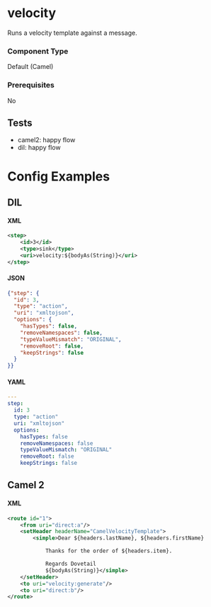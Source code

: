 # velocity

Runs a velocity template against a message.

### Component Type

Default (Camel)

### Prerequisites

No

## Tests

- camel2: happy flow
- dil: happy flow

# Config Examples

## DIL

#### XML

```xml
<step>
    <id>3</id>
    <type>sink</type>
    <uri>velocity:${bodyAs(String)}</uri>
</step>
```

#### JSON

```json
{"step": {
  "id": 3,
  "type": "action",
  "uri": "xmltojson",
  "options": {
    "hasTypes": false,
    "removeNamespaces": false,
    "typeValueMismatch": "ORIGINAL",
    "removeRoot": false,
    "keepStrings": false
  }
}}
```

#### YAML

```yaml
---
step:
  id: 3
  type: "action"
  uri: "xmltojson"  
  options:
    hasTypes: false
    removeNamespaces: false
    typeValueMismatch: "ORIGINAL"
    removeRoot: false
    keepStrings: false
```

## Camel 2

#### XML

```xml
<route id="1">
    <from uri="direct:a"/>
    <setHeader headerName="CamelVelocityTemplate">
        <simple>Dear ${headers.lastName}, ${headers.firstName}

            Thanks for the order of ${headers.item}.

            Regards Dovetail
            ${bodyAs(String)}</simple>
    </setHeader>
    <to uri="velocity:generate"/>
    <to uri="direct:b"/>
</route>
```



